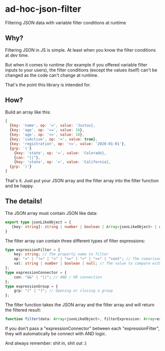 # ad-hoc-json-filter
Filtering JSON data with variable filter conditions at runtime

## Why?
Filtering JSON in JS is simple. At least when you know the filter conditions at dev time. 

But when it comes to runtime (for example if you offered variable filter inputs to your users), the filter conditions (except the values itself) can't be changed as the code can't change at runtime. 

That's the point this library is intended for.

## How?
Build an array like this:

```javascript
[
  {key: 'name', op: '=', value: 'Justus}, 
  {key: 'age', op: '>=', value: 16}, 
  {key: 'age', op: '<=', value: 18}, 
  {key: 'isActive', op: '=', value: true},
  {key: 'registration', op: '<=', value: '2020-01-01'},
  {grp: '('}
    {key: 'state', op: '=', value: 'Colorado}, 
    {con: "||"}, 
    {key: 'state', op: '=', value: 'California}, 
  {grp: ')'}
]
```

That's it. Just put your JSON array and the filter array into the filter function and be happy.

## The details!
The JSON array must contain JSON like data:
```typescript
export type jsonLikeObject = {
   [key: string]: string | number | boolean | Array<jsonLikeObject> | null
}
```

The filter array can contain three different types of filter expressions:

```typescript
type expressionFilter = {
    key: string; // The property name to filter
    op: "=" | "!=" | "<" | "<=" | ">" | ">=" | "cont"; // The comarison operation to perform
    val: string | number | boolean | null; // The value to compare with
};
type expressionConnector = {
    con: "&&" | "||"; // AND / OR connection
};
type expressionGroup = {
    grp: "(" | ")"; // Opening or closing a group
};
```

The filter function takes the JSON array and the filter array and will return the filtered result:

```typescript
function filter(data: Array<jsonLikeObject>, filterExpression: Array<expressionFilter | expressionConnector | expressionGroup>): Array<jsonLikeObject>;
```

If you don't pass a "expressionConnector" between each "expressionFilter", they will automatically be connect with AND logic.


And always remember: shit in, shit out :)
